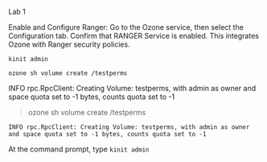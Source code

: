 Lab 1

Enable and Configure Ranger:
Go to the Ozone service, then select the Configuration tab.
Confirm that RANGER Service is enabled.
This integrates Ozone with Ranger security policies.



```console
kinit admin
``` 

```console
ozone sh volume create /testperms
``` 
INFO rpc.RpcClient: Creating Volume: testperms, with admin as owner and space quota set to -1 bytes, counts quota set to -1

> ozone sh volume create /testperms

`INFO rpc.RpcClient: Creating Volume: testperms, with admin as owner and space quota set to -1 bytes, counts quota set to -1`

At the command prompt, type ```kinit admin```
